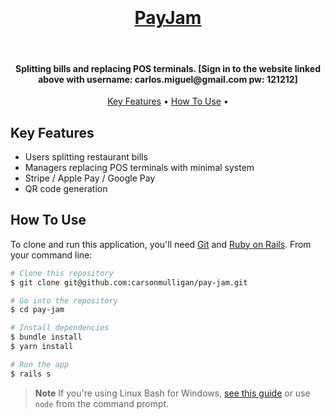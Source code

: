 
<h1 align="center">
  <br>
  <br>
  <a href="https://www.payjam.co/" target="_blank">PayJam</a></h4>
  <br>
</h1>

<h4 align="center">Splitting bills and replacing POS terminals. [Sign in to the website linked above with username: carlos.miguel@gmail.com pw: 121212]</h4>


<p align="center">
  <a href="#key-features">Key Features</a> •
  <a href="#how-to-use">How To Use</a> •
</p>


## Key Features

* Users splitting restaurant bills
* Managers replacing POS terminals with minimal system
* Stripe / Apple Pay / Google Pay
* QR code generation

## How To Use

To clone and run this application, you'll need [Git](https://git-scm.com) and [Ruby on Rails](https://rubyonrails.org/). From your command line:

```bash
# Clone this repository
$ git clone git@github.com:carsonmulligan/pay-jam.git

# Go into the repository
$ cd pay-jam

# Install dependencies
$ bundle install
$ yarn install

# Run the app
$ rails s
```

> **Note**
> If you're using Linux Bash for Windows, [see this guide](https://www.howtogeek.com/261575/how-to-run-graphical-linux-desktop-applications-from-windows-10s-bash-shell/) or use `node` from the command prompt.








